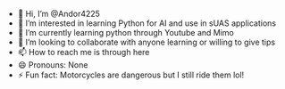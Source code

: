 - 👋 Hi, I’m @Andor4225
- 👀 I’m interested in learning Python for AI and use in sUAS applications
- 🌱 I’m currently learning python through Youtube and Mimo
- 💞️ I’m looking to collaborate with anyone learning or willing to give tips
- 📫 How to reach me is through here
- 😄 Pronouns: None
- ⚡ Fun fact: Motorcycles are dangerous but I still ride them lol!

<!---
Andor4225/Andor4225 is a ✨ special ✨ repository because its `README.md` (this file) appears on your GitHub profile.
You can click the Preview link to take a look at your changes.
--->
